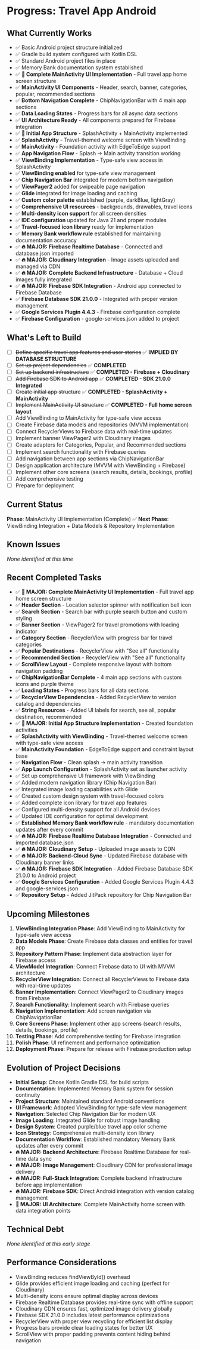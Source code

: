 # Progress: Travel App Android

## What Currently Works
- ✅ Basic Android project structure initialized
- ✅ Gradle build system configured with Kotlin DSL
- ✅ Standard Android project files in place
- ✅ Memory Bank documentation system established
- ✅ **🚀 Complete MainActivity UI Implementation** - Full travel app home screen structure
- ✅ **MainActivity UI Components** - Header, search, banner, categories, popular, recommended sections
- ✅ **Bottom Navigation Complete** - ChipNavigationBar with 4 main app sections
- ✅ **Data Loading States** - Progress bars for all async data sections
- ✅ **UI Architecture Ready** - All components prepared for Firebase integration
- ✅ **🚀 Initial App Structure** - SplashActivity + MainActivity implemented
- ✅ **SplashActivity** - Travel-themed welcome screen with ViewBinding
- ✅ **MainActivity** - Foundation activity with EdgeToEdge support
- ✅ **App Navigation Flow** - Splash → Main activity transition working
- ✅ **ViewBinding Implementation** - Type-safe view access in SplashActivity
- ✅ **ViewBinding enabled** for type-safe view management
- ✅ **Chip Navigation Bar** integrated for modern bottom navigation
- ✅ **ViewPager2** added for swipeable page navigation
- ✅ **Glide** integrated for image loading and caching
- ✅ **Custom color palette** established (purple, darkBlue, lightGray)
- ✅ **Comprehensive UI resources** - backgrounds, drawables, travel icons
- ✅ **Multi-density icon support** for all screen densities
- ✅ **IDE configuration** updated for Java 21 and proper modules
- ✅ **Travel-focused icon library** ready for implementation
- ✅ **Memory Bank workflow rule** established for maintaining documentation accuracy
- ✅ **🔥 MAJOR: Firebase Realtime Database** - Connected and database.json imported
- ✅ **🔥 MAJOR: Cloudinary Integration** - Image assets uploaded and managed via CDN
- ✅ **🔥 MAJOR: Complete Backend Infrastructure** - Database + Cloud images fully integrated
- ✅ **🔥 MAJOR: Firebase SDK Integration** - Android app connected to Firebase Database
- ✅ **Firebase Database SDK 21.0.0** - Integrated with proper version management
- ✅ **Google Services Plugin 4.4.3** - Firebase configuration complete
- ✅ **Firebase Configuration** - google-services.json added to project

## What's Left to Build
- [ ] ~~Define specific travel app features and user stories~~ ✅ **IMPLIED BY DATABASE STRUCTURE**
- [ ] ~~Set up project dependencies~~ ✅ **COMPLETED**
- [ ] ~~Set up backend infrastructure~~ ✅ **COMPLETED - Firebase + Cloudinary**
- [ ] ~~Add Firebase SDK to Android app~~ ✅ **COMPLETED - SDK 21.0.0 Integrated**
- [ ] ~~Create initial app structure~~ ✅ **COMPLETED - SplashActivity + MainActivity**
- [ ] ~~Implement MainActivity UI structure~~ ✅ **COMPLETED - Full home screen layout**
- [ ] Add ViewBinding to MainActivity for type-safe view access
- [ ] Create Firebase data models and repositories (MVVM implementation)
- [ ] Connect RecyclerViews to Firebase data with real-time updates
- [ ] Implement banner ViewPager2 with Cloudinary images
- [ ] Create adapters for Categories, Popular, and Recommended sections
- [ ] Implement search functionality with Firebase queries
- [ ] Add navigation between app sections via ChipNavigationBar
- [ ] Design application architecture (MVVM with ViewBinding + Firebase)
- [ ] Implement other core screens (search results, details, bookings, profile)
- [ ] Add comprehensive testing
- [ ] Prepare for deployment

## Current Status
**Phase**: MainActivity UI Implementation (Complete) ✅
**Next Phase**: ViewBinding Integration + Data Models & Repository Implementation

## Known Issues
*None identified at this time*

## Recent Completed Tasks
- ✅ **🚀 MAJOR: Complete MainActivity UI Implementation** - Full travel app home screen structure
- ✅ **Header Section** - Location selector spinner with notification bell icon
- ✅ **Search Section** - Search bar with purple search button and custom styling
- ✅ **Banner Section** - ViewPager2 for travel promotions with loading indicator
- ✅ **Category Section** - RecyclerView with progress bar for travel categories
- ✅ **Popular Destinations** - RecyclerView with "See all" functionality
- ✅ **Recommended Section** - RecyclerView with "See all" functionality
- ✅ **ScrollView Layout** - Complete responsive layout with bottom navigation padding
- ✅ **ChipNavigationBar Complete** - 4 main app sections with custom icons and purple theme
- ✅ **Loading States** - Progress bars for all data sections
- ✅ **RecyclerView Dependencies** - Added RecyclerView to version catalog and dependencies
- ✅ **String Resources** - Added UI labels for search, see all, popular destination, recommended
- ✅ **🚀 MAJOR: Initial App Structure Implementation** - Created foundation activities
- ✅ **SplashActivity with ViewBinding** - Travel-themed welcome screen with type-safe view access
- ✅ **MainActivity Foundation** - EdgeToEdge support and constraint layout base
- ✅ **Navigation Flow** - Clean splash → main activity transition
- ✅ **App Launch Configuration** - SplashActivity set as launcher activity
- ✅ Set up comprehensive UI framework with ViewBinding
- ✅ Added modern navigation library (Chip Navigation Bar)
- ✅ Integrated image loading capabilities with Glide
- ✅ Created custom design system with travel-focused colors
- ✅ Added complete icon library for travel app features
- ✅ Configured multi-density support for all Android devices
- ✅ Updated IDE configuration for optimal development
- ✅ **Established Memory Bank workflow rule** - mandatory documentation updates after every commit
- ✅ **🔥 MAJOR: Firebase Realtime Database Integration** - Connected and imported database.json
- ✅ **🔥 MAJOR: Cloudinary Setup** - Uploaded image assets to CDN
- ✅ **🔥 MAJOR: Backend-Cloud Sync** - Updated Firebase database with Cloudinary banner links
- ✅ **🔥 MAJOR: Firebase SDK Integration** - Added Firebase Database SDK 21.0.0 to Android project
- ✅ **Google Services Configuration** - Added Google Services Plugin 4.4.3 and google-services.json
- ✅ **Repository Setup** - Added JitPack repository for Chip Navigation Bar

## Upcoming Milestones
1. **ViewBinding Integration Phase**: Add ViewBinding to MainActivity for type-safe view access
2. **Data Models Phase**: Create Firebase data classes and entities for travel app
3. **Repository Pattern Phase**: Implement data abstraction layer for Firebase access
4. **ViewModel Integration**: Connect Firebase data to UI with MVVM architecture
5. **RecyclerView Integration**: Connect all RecyclerViews to Firebase data with real-time updates
6. **Banner Implementation**: Connect ViewPager2 to Cloudinary images from Firebase
7. **Search Functionality**: Implement search with Firebase queries
8. **Navigation Implementation**: Add screen navigation via ChipNavigationBar
9. **Core Screens Phase**: Implement other app screens (search results, details, bookings, profile)
10. **Testing Phase**: Add comprehensive testing for Firebase integration
11. **Polish Phase**: UI refinement and performance optimization
12. **Deployment Phase**: Prepare for release with Firebase production setup

## Evolution of Project Decisions
- **Initial Setup**: Chose Kotlin Gradle DSL for build scripts
- **Documentation**: Implemented Memory Bank system for session continuity
- **Project Structure**: Maintained standard Android conventions
- **UI Framework**: Adopted ViewBinding for type-safe view management
- **Navigation**: Selected Chip Navigation Bar for modern UX
- **Image Loading**: Integrated Glide for robust image handling
- **Design System**: Created purple/blue travel app color scheme
- **Icon Strategy**: Comprehensive multi-density icon library
- **Documentation Workflow**: Established mandatory Memory Bank updates after every commit
- **🔥 MAJOR: Backend Architecture**: Firebase Realtime Database for real-time data sync
- **🔥 MAJOR: Image Management**: Cloudinary CDN for professional image delivery
- **🔥 MAJOR: Full-Stack Integration**: Complete backend infrastructure before app implementation
- **🔥 MAJOR: Firebase SDK**: Direct Android integration with version catalog management
- **🚀 MAJOR: UI Architecture**: Complete MainActivity home screen with data integration points

## Technical Debt
*None identified at this early stage*

## Performance Considerations
- ViewBinding reduces findViewById() overhead
- Glide provides efficient image loading and caching (perfect for Cloudinary)
- Multi-density icons ensure optimal display across devices
- Firebase Realtime Database provides real-time sync with offline support
- Cloudinary CDN ensures fast, optimized image delivery globally
- Firebase SDK 21.0.0 includes latest performance optimizations
- RecyclerView with proper view recycling for efficient list display
- Progress bars provide clear loading states for better UX
- ScrollView with proper padding prevents content hiding behind navigation 